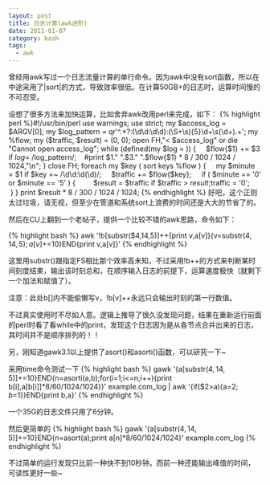 ```yaml
---
layout: post
title: 日志计算(awk进阶)
date: 2011-01-07
category: bash
tags:
  - awk
---
```


曾经用awk写过一个日志流量计算的单行命令。因为awk中没有sort函数，所以在中途采用了|sort|的方式，导致效率很低。在计算50GB+的日志时，运算时间慢的不可忍受。

设想了很多方法来加快运算，比如舍弃awk改用perl来完成，如下：
{% highlight perl %}#!/usr/bin/perl
use warnings;
use strict;
my $access_log = $ARGV[0];
my $log_pattern = qr'^.*?:(\d\d:\d\d):(\S+\s){5}\d+\s(\d+).+';
my %flow;
my ($traffic, $result) = (0, 0);
open FH,"< $access_log" or die "Cannot open access_log";
while (defined(my $log = <FH>)) {
    $flow{$1} += $3 if $log =~ /$log_pattern/;
    #print $1." ".$3." ".$flow{$1} * 8 / 300 / 1024 / 1024,"\n";
}
close FH;
foreach my $key ( sort keys %flow ) {
    my $minute = $1 if $key =~ /\d\d:\d(\d)/;
    $traffic += $flow{$key};
    if ( $minute == '0' or $minute == '5' ) {
        $result = $traffic if $traffic > $result;
        $traffic = '0';
    }
}
print $result * 8 / 300 / 1024 / 1024;
{% endhighlight %}
好吧，这个正则太过垃圾，请无视，但至少在管道和系统sort上浪费的时间还是大大的节省了的。

然后在CU上翻到一个老帖子，提供一个比较不错的awk思路，命令如下：

{% highlight bash %}
awk '!b[substr($4,14,5)]++{print v,a[v]}{v=substr($4,14,5);a[v]+=$10}END{print v,a[v]}'
{% endhighlight %}

这里用substr()跟指定FS相比那个效率高未知，不过采用!b++的方式来判断某时间刻度结束，输出该时刻总和，在顺序输入日志的前提下，运算速度极快（就剩下一个加法和赋值了）。

注意：此处b[]内不能偷懒写v，!b[v]++永远只会输出时刻的第一行数值。

不过真实使用时不尽如人意。逻辑上推导了很久没发现问题，结果在重新运行前面的perl时看了看while中的print，发现这个日志因为是从各节点合并出来的日志，其时间并不是顺序排列的！！

另，刚知道gawk3.1以上提供了asort()和asorti()函数，可以研究一下~

采用time命令测试一下
{% highlight bash %}
gawk '{a[substr($4,14,5)]+=$10}END{n=asorti(a,b);for(i=1;i<=n;i++){print b[i],a[b[i]]*8/60/1024/1024}}' example.com_log | awk '{if($2>a){a=$2;b=$1}}END{print b,a}'
{% endhighlight %}

一个35G的日志文件只用了6分钟。

然后更简单的
{% highlight bash %}
gawk '{a[substr($4,14,5)]+=$10}END{n=asort(a);print a[n]*8/60/1024/1024}' example.com_log
{% endhighlight %}

不过简单的运行发现只比前一种快不到10秒钟。而前一种还能输出峰值的时间，可读性更好一些~
